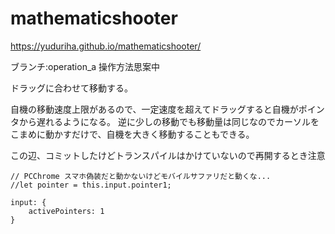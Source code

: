 # mathematicshooter

https://yuduriha.github.io/mathematicshooter/  


ブランチ:operation_a
操作方法思案中

ドラッグに合わせて移動する。

自機の移動速度上限があるので、一定速度を超えてドラッグすると自機がポインタから遅れるようになる。
逆に少しの移動でも移動量は同じなのでカーソルをこまめに動かすだけで、自機を大きく移動することもできる。

この辺、コミットしたけどトランスパイルはかけていないので再開するとき注意
```
// PCChrome スマホ偽装だと動かないけどモバイルサファリだと動くな...
//let pointer = this.input.pointer1;

```
```
input: {
	activePointers: 1
}
```
